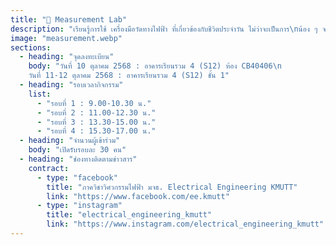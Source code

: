 ```yaml
---
title: "🔧 Measurement Lab"
description: "เรียนรู้การใช้ เครื่องมือวัดทางไฟฟ้า ที่เกี่ยวข้องกับชีวิตประจำวัน ไม่ว่าจะเป็นการ\nน้อง ๆ จะได้ ทดลองปฏิบัติจริง ทั้งการตรวจสอบและการวิเคราะห์ระบบไฟฟ้า ซึ่งเป็นพื้นฐานสำคัญในการแก้ปัญหาไฟฟ้าในชีวิตประจำวัน"
image: "measurement.webp"
sections:
  - heading: "จุดลงทะเบียน"
    body: "วันที่ 10 ตุลาคม 2568 : อาคารเรียนรวม 4 (S12) ห้อง CB40406\n
    วันที่ 11-12 ตุลาคม 2568 : อาคารเรียนรวม 4 (S12) ชั้น 1"
  - heading: "รอบเวลากิจกรรม"
    list:
      - "รอบที่ 1 : 9.00-10.30 น."
      - "รอบที่ 2 : 11.00-12.30 น."
      - "รอบที่ 3 : 13.30-15.00 น."
      - "รอบที่ 4 : 15.30-17.00 น."
  - heading: "จำนวนผู้เข้าร่วม"
    body: "เปิดรับรอบละ 30 คน"
  - heading: "ช่องทางติดตามข่าวสาร"
    contract:
      - type: "facebook"
        title: "ภาควิชาวิศวกรรมไฟฟ้า มจธ. Electrical Engineering KMUTT"
        link: "https://www.facebook.com/ee.kmutt"
      - type: "instagram"
        title: "electrical_engineering_kmutt"
        link: "https://www.instagram.com/electrical_engineering_kmutt"
---
```

